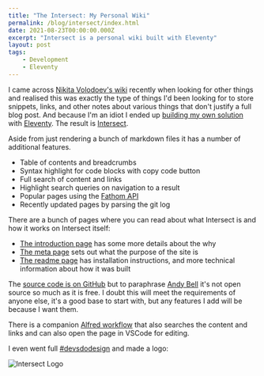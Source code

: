 ```yaml
---
title: "The Intersect: My Personal Wiki"
permalink: /blog/intersect/index.html
date: 2021-08-23T00:00:00.000Z
excerpt: "Intersect is a personal wiki built with Eleventy"
layout: post
tags:
    - Development
    - Eleventy
---
```


I came across [Nikita Volodoev's wiki](https://wiki.nikitavoloboev.xyz/) recently when looking for other things and realised this was exactly the type of things I'd been looking for to store snippets, links, and other notes about various things that don't justify a full blog post. And because I'm an idiot I ended up [building my own solution](https://hellsite.rknight.me/1426307649365286921) with [Eleventy](https://11ty.dev). The result is [Intersect](https://intersect.rknight.me).

Aside from just rendering a bunch of markdown files it has a number of additional features.

- Table of contents and breadcrumbs
- Syntax highlight for code blocks with copy code button
- Full search of content and links
- Highlight search queries on navigation to a result
- Popular pages using the [Fathom API](https://usefathom.com/ref/IXCLSF)
- Recently updated pages by parsing the git log

There are a bunch of pages where you can read about what Intersect is and how it works on Intersect itself:

- [The introduction page](https://intersect.rknight.me) has some more details about the why
- [The meta page](https://intersect.rknight.me/meta) sets out what the purpose of the site is
- [The readme page](https://intersect.rknight.me/meta/readme) has installation instructions, and more technical information about how it was built

The [source code is on GitHub](https://github.com/rknightuk/intersect) but to paraphrase [Andy Bell](https://github.com/andy-piccalilli/11ty-base) it's not open source so much as it is free. I doubt this will meet the requirements of anyone else, it's a good base to start with, but any features I add will be because I want them.

There is a companion [Alfred workflow](https://github.com/rknightuk/alfred-workflows/tree/main/workflows/intersect) that also searches the content and links and can also open the page in VSCode for editing.

I even went full [#devsdodesign](http://devsdodesign.com) and made a logo:

![Intersect Logo](https://rknightuk.s3.us-east-1.amazonaws.com/site/intersect-logo.png)